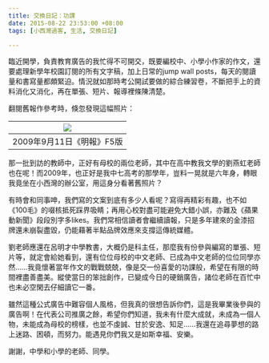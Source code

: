```yaml
---
title: 交換日記：功課
date: 2015-08-22 23:53:00 +08:00
tags: [小西灣過客, 生活, 交換日記]

---
```


  
  
臨近開學，負責教育廣告的我忙得不可開交，既要編校中、小學小作家的作文，還要處理新學年校園訂閱的所有文字稿，加上日常的jump wall posts，每天的閱讀量和書寫量都頗緊迫。情況就如那時考公開試要做的綜合練習卷，不斷把手上的資料消化又消化，再在單張、短片、報導裡條陳清楚。  
  
 翻閱舊報作參考時，倏忽發現這幅照片：  
  
| ![](//4.bp.blogspot.com/-3d19JKEamAQ/VdcAjypOq_I/AAAAAAAAByg/-DJZ0EhAGDg/s640/teacher.png) |
| ------------------------------------------------------------------------------------------ |
| 2009年9月11日《明報》F5版                                                                          |

  
那一批到訪的教師中，正好有母校的兩位老師，其中在高中教我文學的劉燕虹老師也在呢！而2009年，也正好是我中七高考的那學年，豈料一晃就是六年身，轉眼我竟坐在小西灣的辦公室，用這身分看著舊照片？  
  
有時會和同事呻，我們寫的文案到底有多少人看呢？寫得再精彩有趣，也不如《100毛》的啜核抵死踩界吸睛；再用心校對盡可能避免大錯小誤，亦難及《蘋果動新聞》段段別字多likes。我們常相信讀者會繼續讀報，只是多年建來的金漆招牌還未崩裂盡毀，仍能藉著半點品牌效應來支撐這傳統媒體。  
  
劉老師應還在呂明才中學教書，大概仍是科主任，那麼我有份參與編寫的單張、短片等，就定會給她看到，還有位位母校的中文老師、已成為中文老師的位位同學亦然……我竟懷著當年作文的戰戰兢兢，像是交一份喜愛的功課般，希望在有限的時間裡盡善盡美。縱使當日的笨拙創作，已變成今日的硬銷廣告，諸位老師在百忙中也未必空閑去仔細讀它一番。  
  
雖然這種公式廣告中難容個人風格，但我真的很想告訴你們，這是我畢業後參與的廣告啊！在代表公司推廣之餘，希望你們知道，我未有什麼大成就，未成為一個人物，未能成為母校的榜樣，也並不虔誠、甘於安逸、知足……我還在追尋夢想的路上迷路、困頓，而努力。能遇見你們我又是如斯幸福、安樂。  
  
謝謝，中學和小學的老師、同學。  
  
  
